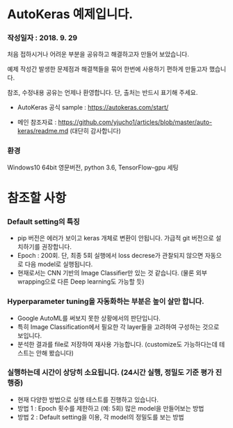 # AutoKeras 예제입니다.

### 작성일자 : 2018. 9. 29

처음 접하시거나 어려운 부분을 공유하고 해결하고자 만들어 보았습니다.

예제 작성간 발생한 문제점과 해결책들을 묶어 한번에 사용하기 편하게 만들고자 했습니다.

참조, 수정내용 공유는 언제나 환영합니다. 단, 출처는 반드시 표기해 주세요.

- AutoKeras 공식 sample : https://autokeras.com/start/

- 메인 참조자료 : https://github.com/yjucho1/articles/blob/master/auto-keras/readme.md (대단히 감사합니다)

### 환경

Windows10 64bit 영문버전, python 3.6, TensorFlow-gpu 세팅

# 참조할 사항

### Default setting의 특징
- pip 버전은 에러가 보이고 keras 개체로 변환이 안됩니다. 가급적 git 버전으로 설치하기를 권장합니다.
- Epoch : 200회. 단, 최종 5회 실행에서 loss decrese가 관찰되지 않으면 자동으로 다음 model로 실행됩니다.
- 현재로서는 CNN 기반의 Image Classifier만 있는 것 같습니다. (물론 외부 wrapping으로 다른 Deep learning도 가능할 듯)

### Hyperparameter tuning을 자동화하는 부분은 높이 살만 합니다.
- Google AutoML를 써보지 못한 상황에서의 판단입니다.
- 특히 Image Classification에서 필요한 각 layer들을 고려하여 구성하는 것으로 보입니다.
- 분석한 결과를 file로 저장하여 재사용 가능합니다. (customize도 가능하다는데 테스트는 안해 봤습니다)

### 실행하는데 시간이 상당히 소요됩니다. (24시간 실행, 정밀도 기준 평가 진행중)
- 현재 다양한 방법으로 실행 테스트를 진행하고 있습니다.
- 방법 1 : Epoch 횟수를 제한하고 (예: 5회) 많은 model을 만들어보는 방법
- 방법 2 : Default setting을 이용, 각 model의 정밀도를 보는 방법
